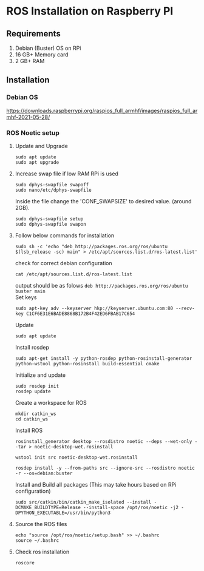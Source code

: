# ROS Installation on Raspberry PI

## Requirements
1. Debian (Buster) OS on RPi
2. 16 GB+ Memory card
3. 2 GB+ RAM

## Installation

### Debian OS
https://downloads.raspberrypi.org/raspios_full_armhf/images/raspios_full_armhf-2021-05-28/

### ROS Noetic setup
1. Update and Upgrade 
    ```
    sudo apt update
    sudo apt upgrade
    ```
        
2. Increase swap file if low RAM RPi is used 
    ```
    sudo dphys-swapfile swapoff
    sudo nano/etc/dphys-swapfile
    ```
    Inside the file change the 'CONF_SWAPSIZE' to desired value. (around 2GB).
    ```
    sudo dphys-swapfile setup
    sudo dphys-swapfile swapon
    ```

3. Follow below commands for installation
   ```
   sudo sh -c 'echo "deb http://packages.ros.org/ros/ubuntu $(lsb_release -sc) main" > /etc/apt/sources.list.d/ros-latest.list'
   ```
   check for correct debian configuration
   ```
   cat /etc/apt/sources.list.d/ros-latest.list
   ```
   output should be as folows ```deb http://packages.ros.org/ros/ubuntu buster main``` <br>
   Set keys
   ```
   sudo apt-key adv --keyserver hkp://keyserver.ubuntu.com:80 --recv-key C1CF6E31E6BADE8868B172B4F42ED6FBAB17C654
   ```
   Update
   ```
   sudo apt update
   ```
   Install rosdep
   ```
   sudo apt-get install -y python-rosdep python-rosinstall-generator python-wstool python-rosinstall build-essential cmake
   ```
   Initialize and update
   ```
   sudo rosdep init
   rosdep update
   ```
   Create a workspace for ROS
   ```
   mkdir catkin_ws
   cd catkin_ws
   ```
   Install ROS
   ```
   rosinstall_generator desktop --rosdistro noetic --deps --wet-only --tar > noetic-desktop-wet.rosinstall
   ```
   ```
   wstool init src noetic-desktop-wet.rosinstall
   ```
   ```
   rosdep install -y --from-paths src --ignore-src --rosdistro noetic -r --os=debian:buster
   ```
   Install and Build all packages (This may take hours based on RPi configuration)
   ```
   sudo src/catkin/bin/catkin_make_isolated --install -DCMAKE_BUILDTYPE=Release --install-space /opt/ros/noetic -j2 -DPYTHON_EXECUTABLE=/usr/bin/python3
   ```
4. Source the ROS files
   ```
   echo "source /opt/ros/noetic/setup.bash" >> ~/.bashrc
   source ~/.bashrc
   ```
5. Check ros installation
   ```
   roscore
   ```
   








